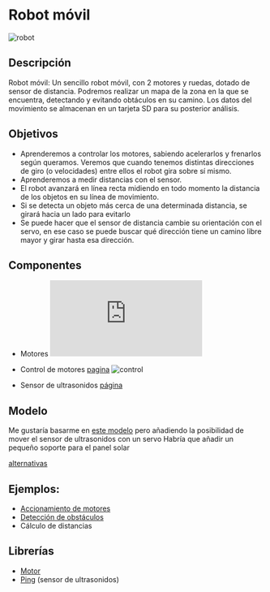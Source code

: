 # Robot móvil

![robot](http://letsmakerobots.com/files/field_primary_image/20130328_163935.jpg)

## Descripción

Robot móvil: Un sencillo robot móvil, con 2 motores y ruedas, dotado de sensor de distancia. Podremos realizar un mapa de la zona en la que se encuentra, detectando y evitando obtáculos en su camino. Los datos del movimiento se almacenan en un tarjeta SD para su posterior análisis. 

## Objetivos

* Aprenderemos a controlar los motores, sabiendo acelerarlos y frenarlos según queramos. Veremos que cuando tenemos distintas direcciones de giro (o velocidades) entre ellos el robot gira sobre sí mismo.
* Aprenderemos a medir distancias con el sensor.
* El robot avanzará en línea recta midiendo en todo momento la distancia de los objetos en su línea de movimiento. 
* Si se detecta un objeto más cerca de una determinada distancia, se girará hacia un lado para evitarlo
* Se puede hacer que el sensor de distancia cambie su orientación con el servo, en ese caso se puede buscar qué dirección tiene un camino libre mayor y girar hasta esa dirección.

## Componentes

* Motores 
![motor](http://www.electan.com/product_thumb.php?img=images/Pololu/0J1093.jpg&w=320&h=240)

* Control de motores [pagina](http://www.dfrobot.com/wiki/index.php?title=Arduino_Motor_Shield_(L298N)_(SKU:DRI0009))
![control](http://www.dfrobot.com/wiki/images/1/1e/Arduino_Shield3.png)

* Sensor de ultrasonidos [página](http://www.seeedstudio.com/wiki/index.php?title=Ultra_Sonic_range_measurement_module)

## Modelo

Me gustaría basarme en [este modelo](http://www.thingiverse.com/thing:200582) pero añadiendo la posibilidad de mover el sensor de ultrasonidos con un servo 
Habría que añadir un pequeño soporte para el panel solar

[alternativas](http://www.thingiverse.com/javacasm/collections/robot-movil)

## Ejemplos:

* [Accionamiento de motores](http://www.dfrobot.com/wiki/index.php?title=Arduino_Motor_Shield_(L298N)_(SKU:DRI0009)#Sample_Code)
* [Detección de obstáculos](http://www.seeedstudio.com/wiki/index.php?title=Ultra_Sonic_range_measurement_module#Programming)
* Cálculo de distancias

## Librerías

* [Motor](http://www.dfrobot.com/wiki/index.php?title=Arduino_Motor_Shield_%28L298N%29_%28SKU:DRI0009%29)
* [Ping](http://playground.arduino.cc/Code/NewPing) (sensor de ultrasonidos)

